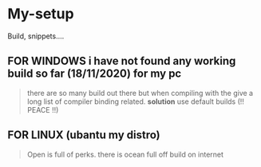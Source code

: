 # My-setup
Build, snippets....


## FOR WINDOWS i have not found any working build so far (18/11/2020) for my pc 
> there are so many build out there but when compiling with the give a long list of compiler binding related.
__solution__  use default builds (!! PEACE !!)





## FOR LINUX (ubantu my distro) 
> Open is full of perks. there is ocean full off build on internet  


